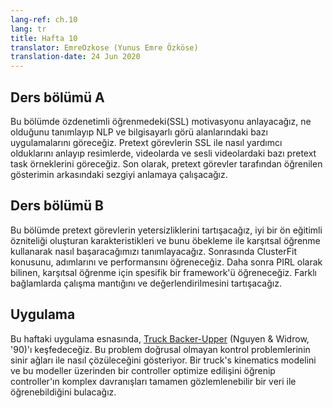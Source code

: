 ```yaml
---
lang-ref: ch.10
lang: tr
title: Hafta 10
translator: EmreOzkose (Yunus Emre Özköse)
translation-date: 24 Jun 2020
---
```



## Ders bölümü A

Bu bölümde özdenetimli öğrenmedeki(SSL) motivasyonu anlayacağız, ne olduğunu tanımlayıp NLP ve bilgisayarlı görü alanlarındaki bazı uygulamalarını göreceğiz. Pretext görevlerin SSL ile nasıl yardımcı olduklarını anlayıp resimlerde, videolarda ve sesli videolardaki bazı pretext task örneklerini göreceğiz. Son olarak, pretext görevler tarafından öğrenilen gösterimin arkasındaki sezgiyi anlamaya çalışacağız.


## Ders bölümü B

Bu bölümde pretext görevlerin yetersizliklerini tartışacağız, iyi bir ön eğitimli özniteliği oluşturan karakteristikleri ve bunu öbekleme ile karşıtsal öğrenme kullanarak nasıl başaracağımızı tanımlayacağız. Sonrasında ClusterFit konusunu, adımlarını ve performansını öğreneceğiz. Daha sonra PIRL olarak bilinen, karşıtsal öğrenme için spesifik bir framework'ü öğreneceğiz. Farklı bağlamlarda çalışma mantığını ve değerlendirilmesini tartışacağız.

## Uygulama

Bu haftaki uygulama esnasında, [Truck Backer-Upper](http://neuro.bstu.by/ai/To-dom/My_research/Papers-2.1-done/RL-sparce-reward/9/Ref/truckbackerupper.pdf) (Nguyen & Widrow, '90)'ı keşfedeceğiz. Bu problem doğrusal olmayan kontrol problemlerinin sinir ağları ile nasıl çözüleceğini gösteriyor. Bir truck's kinematics modelini ve bu modeller üzerinden bir controller optimize edilişini öğrenip controller'ın komplex davranışları tamamen gözlemlenebilir bir veri ile öğrenebildiğini bulacağız.
